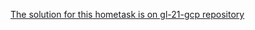[The solution for this hometask is on gl-21-gcp repository](https://github.com/dobrozhan/gl-21-gcp)
